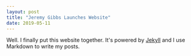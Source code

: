 ```yaml
---
layout: post
title: "Jeremy Gibbs Launches Website"
date: 2019-05-11
---
```


Well. I finally put this website together. It's powered by [Jekyll](http://jekyllrb.com) and I use Markdown to write my posts.
